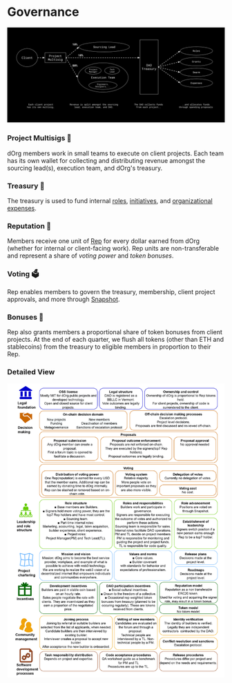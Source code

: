 # Governance

![](<.gitbook/assets/flow of funds - feb 22 (2).png>)

### Project Multisigs 🔐

dOrg members work in small teams to execute on client projects. Each team has its own wallet for collecting and distributing revenue amongst the sourcing lead(s), execution team, and dOrg's treasury.

### Treasury 🏦

The treasury is used to fund internal [roles](workflows/doing-internal-work/#internal-roles), [initiatives](workflows/doing-internal-work/#the-swarm), and [organizational expenses](workflows/expense-reimbursement-policy.md).

### Reputation 🏅

Members receive one unit of [Rep](https://etherscan.io/token/tokenholderchart/0x62300cec5240e5b273781ad67ce735107f3dacd4) for every dollar earned from dOrg (whether for internal or client-facing work). Rep units are non-transferable and represent a share of _voting power_ and _token bonuses_.&#x20;

### Voting 🗳

Rep enables members to govern the treasury, membership, client project approvals, and more through [Snapshot](workflows/navigating.md#snapshot).&#x20;

### Bonuses 🤑

Rep also grants members a proportional share of token bonuses from client projects. At the end of each quarter, we flush all tokens (other than ETH and stablecoins) from the treasury to eligible members in proportion to their Rep.

### Detailed View

![Credit to Jozef Siu of the SecureSECO initiative for putting this together!](<.gitbook/assets/2022.02.04 dOrg Governance model.jpg>)
